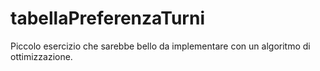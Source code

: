 # tabellaPreferenzaTurni

Piccolo esercizio che sarebbe bello da implementare con un algoritmo di ottimizzazione.

